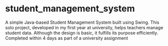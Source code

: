 # student_management_system
A simple Java-based Student Management System built using Swing. This solo project, developed in my first year at university, helps teachers manage student data. Although the design is basic, it fulfills its purpose efficiently. Completed within 4 days as part of a university assignment
